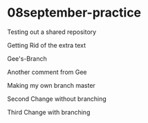 # 08september-practice

Testing out a shared repository

Getting Rid of the extra text

 Gee's-Branch

Another comment from Gee

Making my own branch master

Second Change without branching

Third Change with branching

